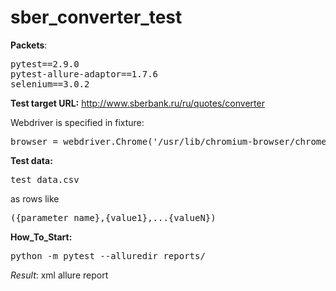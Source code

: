 # sber_converter_test
<b>Packets</b>:
<pre>
pytest==2.9.0
pytest-allure-adaptor==1.7.6
selenium==3.0.2
</pre>

<b>Test target URL:</b> http://www.sberbank.ru/ru/quotes/converter

Webdriver is specified in fixture:
<pre>
browser = webdriver.Chrome('/usr/lib/chromium-browser/chromedriver')
</pre>

<b>Test data:</b>
<pre>
test_data.csv 
</pre>
as rows like
<pre>
({parameter_name},{value1},...{valueN})
</pre>

<b>How_To_Start:</b>
<pre>
python -m pytest --alluredir reports/
</pre>

_Result_: xml allure report

